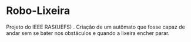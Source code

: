 # Robo-Lixeira
Projeto do IEEE RAS(UEFS) . Criação de um autômato que fosse capaz de andar sem se bater nos obstáculos e quando a lixeira encher parar. 
